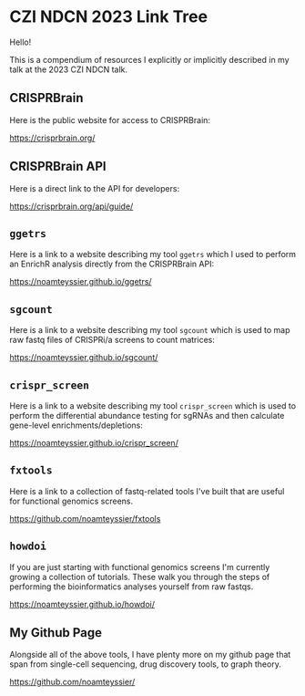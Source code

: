 # CZI NDCN 2023 Link Tree

Hello!

This is a compendium of resources I explicitly or implicitly described
in my talk at the 2023 CZI NDCN talk.

## CRISPRBrain

Here is the public website for access to CRISPRBrain: 

https://crisprbrain.org/

## CRISPRBrain API

Here is a direct link to the API for developers: 

https://crisprbrain.org/api/guide/

## `ggetrs`

Here is a link to a website describing my tool `ggetrs` which I used to perform
an EnrichR analysis directly from the CRISPRBrain API: 

https://noamteyssier.github.io/ggetrs/

## `sgcount`

Here is a link to a website describing my tool `sgcount` which is used to map
raw fastq files of CRISPRi/a screens to count matrices: 

https://noamteyssier.github.io/sgcount/ 

## `crispr_screen`

Here is a link to a website describing my tool `crispr_screen` which is used to perform 
the differential abundance testing for sgRNAs and then calculate gene-level enrichments/depletions:

https://noamteyssier.github.io/crispr_screen/

## `fxtools`

Here is a link to a collection of fastq-related tools I've built that are useful for 
functional genomics screens. 

https://github.com/noamteyssier/fxtools

## `howdoi`

If you are just starting with functional genomics screens I'm currently growing a collection of 
tutorials.
These walk you through the steps of performing the bioinformatics analyses yourself from raw fastqs.

https://noamteyssier.github.io/howdoi/

## My Github Page

Alongside all of the above tools, I have plenty more on my github page that span from single-cell
sequencing, drug discovery tools, to graph theory.

https://github.com/noamteyssier/

